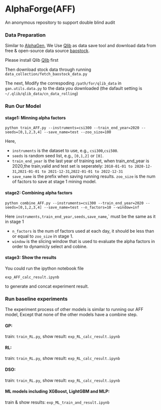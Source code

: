 # AlphaForge(AFF)
An anonymous repository to support double blind audit

### Data Preparation
Similar to [AlphaGen](https://github.com/RL-MLDM/alphagen), We Use [Qlib](https://github.com/microsoft/qlib#data-preparation) as data save tool and download data from free & open-source data source  [baostock](http://baostock.com/baostock/index.php/%E9%A6%96%E9%A1%B5).

Please install Qlib [Qlib](https://github.com/microsoft/qlib) first

Then download stock data through running `data_collection/fetch_baostock_data.py`

The next, Modify the correspoding `/path/for/qlib_data` in `gan.utils.data.py` to the data you downloaded (the dafault setting is `~/.qlib/qlib_data/cn_data_rolling`)


### Run Our Model

#### stage1: Minning alpha factors
```shell
python train_AFF.py --instruments=csi300 --train_end_year=2020 --seeds=[0,1,2,3,4] --save_name=test --zoo_size=100
```

Here,
- `instruments` is the dataset to use, e.g., `csi300`,`csi500`.
- `seeds` is random seed list, e.g., `[0,1,2]` or `[0]`. 
- `train_end_year` is the last year of training set, when train_end_year is 2020,the train,valid and test set is seperately: `2010-01-01 to 2020-12-31`,`2021-01-01 to 2021-12-31`,`2022-01-01 to 2022-12-31`
- `save_name` is the prefix when saving running results. `zoo_size` is the num of factors to save at stage 1 mining model.

#### stage2: Combining alpha factors
```shell
python combine_AFF.py --instruments=csi300 --train_end_year=2020 --seeds=[0,1,2,3,4] --save_name=test --n_factors=10 --window=inf
```
Here `instruments,train_end_year,seeds,save_name`,` must be the same as it in stage 1
- `n_factors` is the num of factors used at each day, it should be less than or equal to `zoo_size` in stage 1.
- `window` is the slicing window that is used to evaluate the alpha factors in order to dynamicly select and cobine.

#### stage3: Show the results

You could run the ipython notebook file 

```shell
exp_AFF_calc_result.ipynb
```

to generate and concat experiment result.


### Run baseline experiments

The experiment process of other models is similar to running our AFF model, Except that none of the other models have a combine step.

#### GP:

train: `train_RL.py`, show result: `exp_RL_calc_result.ipynb`

#### RL:

train: `train_RL.py`, show result: `exp_RL_calc_result.ipynb`

#### DSO:

train: `train_RL.py`, show result: `exp_RL_calc_result.ipynb`

#### ML models including XGBoost, LightGBM and MLP:

train & show results: `exp_ML_train_and_result.ipynb`



